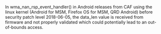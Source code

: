 In wma_nan_rsp_event_handler() in Android releases from CAF using the linux kernel (Android for MSM, Firefox OS for MSM, QRD Android) before security patch level 2018-06-05, the data_len value is received from firmware and not properly validated which could potentially lead to an out-of-bounds access.